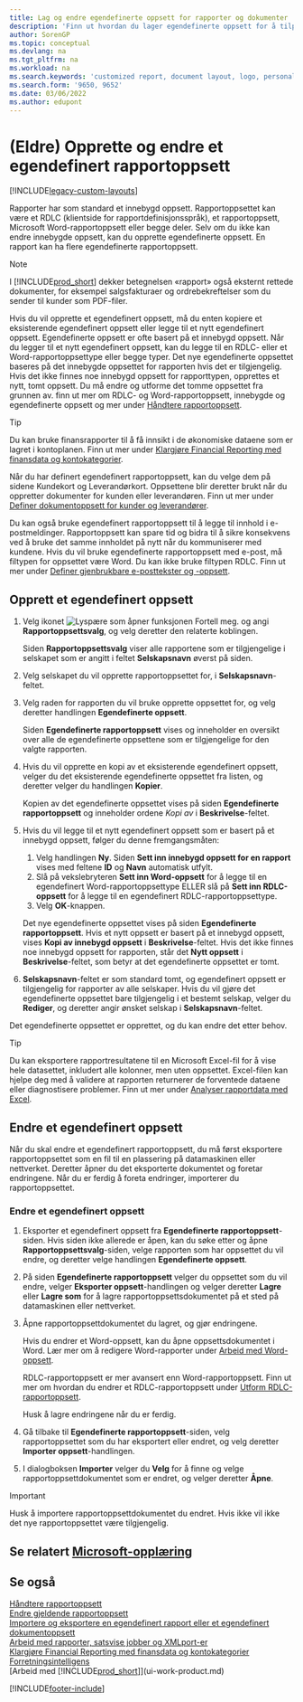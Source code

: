 ```yaml
---
title: Lag og endre egendefinerte oppsett for rapporter og dokumenter
description: 'Finn ut hvordan du lager egendefinerte oppsett for å tilpasse utseendet på en rapport når den vises, skrives ut eller lagres.'
author: SorenGP
ms.topic: conceptual
ms.devlang: na
ms.tgt_pltfrm: na
ms.workload: na
ms.search.keywords: 'customized report, document layout, logo, personalize'
ms.search.form: '9650, 9652'
ms.date: 03/06/2022
ms.author: edupont
---
```

# <a name="legacy-create-and-modify-custom-report-layouts" />(Eldre) Opprette og endre et egendefinert rapportoppsett

[!INCLUDE[legacy-custom-layouts](includes/legacy-custom-layouts.md)]

Rapporter har som standard et innebygd oppsett. Rapportoppsettet kan være et RDLC (klientside for rapportdefinisjonsspråk), et rapportoppsett, Microsoft Word-rapportoppsett eller begge deler. Selv om du ikke kan endre innebygde oppsett, kan du opprette egendefinerte oppsett. En rapport kan ha flere egendefinerte rapportoppsett.

> [!NOTE]  
> I [!INCLUDE[prod_short](includes/prod_short.md)] dekker betegnelsen «rapport» også eksternt rettede dokumenter, for eksempel salgsfakturaer og ordrebekreftelser som du sender til kunder som PDF-filer.

Hvis du vil opprette et egendefinert oppsett, må du enten kopiere et eksisterende egendefinert oppsett eller legge til et nytt egendefinert oppsett. Egendefinerte oppsett er ofte basert på et innebygd oppsett. Når du legger til et nytt egendefinert oppsett, kan du legge til en RDLC- eller et Word-rapportoppsettype eller begge typer. Det nye egendefinerte oppsettet baseres på det innebygde oppsettet for rapporten hvis det er tilgjengelig. Hvis det ikke finnes noe innebygd oppsett for rapporttypen, opprettes et nytt, tomt oppsett. Du må endre og utforme det tomme oppsettet fra grunnen av. finn ut mer om RDLC- og Word-rapportoppsett, innebygde og egendefinerte oppsett og mer under [Håndtere rapportoppsett](ui-manage-report-layouts.md).  

> [!TIP]
> Du kan bruke finansrapporter til å få innsikt i de økonomiske dataene som er lagret i kontoplanen. Finn ut mer under [Klargjøre Financial Reporting med finansdata og kontokategorier](bi-how-work-account-schedule.md).

Når du har definert egendefinert rapportoppsett, kan du velge dem på sidene Kundekort og Leverandørkort. Oppsettene blir deretter brukt når du oppretter dokumenter for kunden eller leverandøren. Finn ut mer under [Definer dokumentoppsett for kunder og leverandører](ui-define-customer-vendor-document-layouts.md).

Du kan også bruke egendefinert rapportoppsett til å legge til innhold i e-postmeldinger. Rapportoppsett kan spare tid og bidra til å sikre konsekvens ved å bruke det samme innholdet på nytt når du kommuniserer med kundene. Hvis du vil bruke egendefinerte rapportoppsett med e-post, må filtypen for oppsettet være Word. Du kan ikke bruke filtypen RDLC. Finn ut mer under [Definer gjenbrukbare e-posttekster og -oppsett](admin-how-setup-email.md#set-up-reusable-email-texts-and-layouts).

## <a name="create-a-custom-layout" />Opprett et egendefinert oppsett

1. Velg ikonet ![Lyspære som åpner funksjonen Fortell meg.](media/ui-search/search_small.png "Fortell hva du vil gjøre") og angi **Rapportoppsettsvalg**, og velg deretter den relaterte koblingen.

    Siden **Rapportoppsettsvalg** viser alle rapportene som er tilgjengelige i selskapet som er angitt i feltet **Selskapsnavn** øverst på siden.
2. Velg selskapet du vil opprette rapportoppsettet for, i **Selskapsnavn**-feltet.
3. Velg raden for rapporten du vil bruke opprette oppsettet for, og velg deretter handlingen **Egendefinerte oppsett**.  

   Siden **Egendefinerte rapportoppsett** vises og inneholder en oversikt over alle de egendefinerte oppsettene som er tilgjengelige for den valgte rapporten.
4. Hvis du vil opprette en kopi av et eksisterende egendefinert oppsett, velger du det eksisterende egendefinerte oppsettet fra listen, og deretter velger du handlingen **Kopier**.  

   Kopien av det egendefinerte oppsettet vises på siden **Egendefinerte rapportoppsett** og inneholder ordene *Kopi av* i **Beskrivelse**-feltet.
5. Hvis du vil legge til et nytt egendefinert oppsett som er basert på et innebygd oppsett, følger du denne fremgangsmåten:  
   1. Velg handlingen **Ny**. Siden **Sett inn innebygd oppsett for en rapport** vises med feltene **ID** og **Navn** automatisk utfylt.
   2. Slå på vekslebryteren **Sett inn Word-oppsett** for å legge til en egendefinert Word-rapportoppsettype ELLER slå på **Sett inn RDLC-oppsett** for å legge til en egendefinert RDLC-rapportoppsettype.
   4. Velg **OK**-knappen.  

    Det nye egendefinerte oppsettet vises på siden **Egendefinerte rapportoppsett**. Hvis et nytt oppsett er basert på et innebygd oppsett, vises **Kopi av innebygd oppsett** i **Beskrivelse**-feltet. Hvis det ikke finnes noe innebygd oppsett for rapporten, står det **Nytt oppsett** i **Beskrivelse**-feltet, som betyr at det egendefinerte oppsettet er tomt.
6. **Selskapsnavn**-feltet er som standard tomt, og egendefinert oppsett er tilgjengelig for rapporter av alle selskaper. Hvis du vil gjøre det egendefinerte oppsettet bare tilgjengelig i et bestemt selskap, velger du **Rediger**, og deretter angir ønsket selskap i **Selskapsnavn**-feltet.

Det egendefinerte oppsettet er opprettet, og du kan endre det etter behov.

> [!TIP]
> Du kan eksportere rapportresultatene til en Microsoft Excel-fil for å vise hele datasettet, inkludert alle kolonner, men uten oppsettet. Excel-filen kan hjelpe deg med å validere at rapporten returnerer de forventede dataene eller diagnostisere problemer. Finn ut mer under [Analyser rapportdata med Excel](report-analyze-excel.md).

## <a name="a-namemodifycustomlayoutamodifying-a-custom-layout" /><a name="ModifyCustomLayout"></a>Endre et egendefinert oppsett

Når du skal endre et egendefinert rapportoppsett, du må først eksportere rapportoppsettet som en fil til en plassering på datamaskinen eller nettverket. Deretter åpner du det eksporterte dokumentet og foretar endringene. Når du er ferdig å foreta endringer, importerer du rapportoppsettet.

### <a name="modify-a-custom-layout" />Endre et egendefinert oppsett

1. Eksporter et egendefinert oppsett fra **Egendefinerte rapportoppsett**-siden. Hvis siden ikke allerede er åpen, kan du søke etter og åpne **Rapportoppsettsvalg**-siden, velge rapporten som har oppsettet du vil endre, og deretter velge handlingen **Egendefinerte oppsett**.  
2. På siden **Egendefinerte rapportoppsett** velger du oppsettet som du vil endre, velger **Eksporter oppsett**-handlingen og velger deretter **Lagre** eller **Lagre som** for å lagre rapportoppsettsdokumentet på et sted på datamaskinen eller nettverket.  
3. Åpne rapportoppsettdokumentet du lagret, og gjør endringene.

   Hvis du endrer et Word-oppsett, kan du åpne oppsettsdokumentet i Word. Lær mer om å redigere Word-rapporter under [Arbeid med Word-oppsett](ui-how-add-fields-word-report-layout.md)<!--the next section [Making Changes to the Report Layout](ui-how-create-custom-report-layout.md#MakeChangesToLayout)-->.

   RDLC-rapportoppsett er mer avansert enn Word-rapportoppsett. Finn ut mer om hvordan du endrer et RDLC-rapportoppsett under [Utform RDLC-rapportoppsett](/dynamics-nav/Designing-RDLC-Report-Layouts).

   Husk å lagre endringene når du er ferdig.

4. Gå tilbake til **Egendefinerte rapportoppsett**-siden, velg rapportoppsettet som du har eksportert eller endret, og velg deretter **Importer oppsett**-handlingen.  

5. I dialogboksen **Importer** velger du **Velg** for å finne og velge rapportoppsettdokumentet som er endret, og velger deretter **Åpne**.

> [!IMPORTANT]
> Husk å importere rapportoppsettdokumentet du endret. Hvis ikke vil ikke det nye rapportoppsettet være tilgjengelig.

<!--
## <a name="a-namemakechangestolayouta-create-and-modify-custom-report-layouts" /><a name="MakeChangesToLayout"></a> Create and modify custom report layouts

To make general formatting and layout changes, such as changing text font, adding and modifying a table, or removing a data field, just use the basic editing features of Word like you do with any Word document.

If you're designing a Word report layout from scratch or adding new data fields, then start by adding a table that includes rows and columns that will eventually hold the data fields.

> [!TIP]  
> Show the table gridlines so that you see the boundaries of table cells. Remember to hide the gridlines when you're done editing. To show or hide table gridlines, select the table, and then under **Layout** on the **Table** tab, choose **View Gridlines**.

### <a name="embedding-fonts-in-word-layouts-for-consistency" />Embedding fonts in Word layouts for consistency

To ensure that reports always display and print with the intended fonts, wherever users open or print the reports, you can embed the fonts in the Word document. However, embedding fonts can significantly increase the size of the Word files. Learn more about embedding fonts in Word at [Embed fonts in Word, PowerPoint, or Excel](https://support.office.com/article/Embed-fonts-in-Word-PowerPoint-or-Excel-cb3982aa-ea76-4323-b008-86670f222dbc).

### <a name="a-nameremovefielda-removing-label-and-data-fields-in-word-layouts" /><a name="RemoveField"></a> Removing label and data fields in Word layouts

 Label and data fields of a report are contained in content controls in Word. The following figure illustrates a content control when it's selected in the Word document.  

 ![Content control for field in Word report layout.](media/nav_wordreportlayouts_contentcontrol.png "NAV_WordReportLayouts_ContentControl")  

 The name of the label or data field name displays in the content control. In the example, the field name is CompanyAddr1.  

### <a name="to-remove-a-label-or-data-field" />To remove a label or data field

1. Right-click the field you want to delete, then choose **Remove Content Control**.  

     The content control is removed, but the field name remains as text.  

2. Delete the remaining text as needed.  

### <a name="adding-data-fields" />Adding data fields

Adding data fields from a report dataset is more advanced and requires some knowledge of the report dataset. Learn more about adding fields for data, labels, and images at [Add Fields to a Word Report Layout](ui-how-add-fields-word-report-layout.md).  -->

## <a name="see-related-microsoft-trainingtrainingmoduleschange-documents-dynamics-365-business-centralindex" />Se relatert [Microsoft-opplæring](/training/modules/change-documents-dynamics-365-business-central/index)

## <a name="see-also" />Se også

[Håndtere rapportoppsett](ui-manage-report-layouts.md)  
[Endre gjeldende rapportoppsett](ui-how-change-layout-currently-used-report.md)  
[Importere og eksportere en egendefinert rapport eller et egendefinert dokumentoppsett](ui-how-import-and-export-report-layout.md)  
[Arbeid med rapporter, satsvise jobber og XMLport-er](ui-work-report.md)  
[Klargjøre Financial Reporting med finansdata og kontokategorier](bi-how-work-account-schedule.md)  
[Forretningsintelligens](bi.md)  
[Arbeid med [!INCLUDE[prod_short](includes/prod_short.md)]](ui-work-product.md)  

[!INCLUDE[footer-include](includes/footer-banner.md)]
